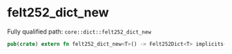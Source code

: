 # felt252_dict_new

Fully qualified path: `core::dict::felt252_dict_new`

```rust
pub(crate) extern fn felt252_dict_new<T>() -> Felt252Dict<T> implicits(SegmentArena) nopanic;
```

